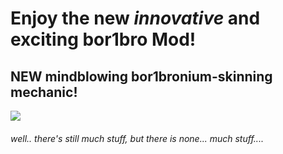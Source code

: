 # Enjoy the new *innovative* and **exciting** bor1bro Mod!
## **NEW** mindblowing bor1bronium-skinning mechanic!
<div id="header" align="left">
  <img src="https://github.com/bor1bro/fabric-pleaseibegyou-1.20.X/blob/main/skinning.gif"/>
</div>

###### well.. there's still much stuff, but there is none... much stuff....
